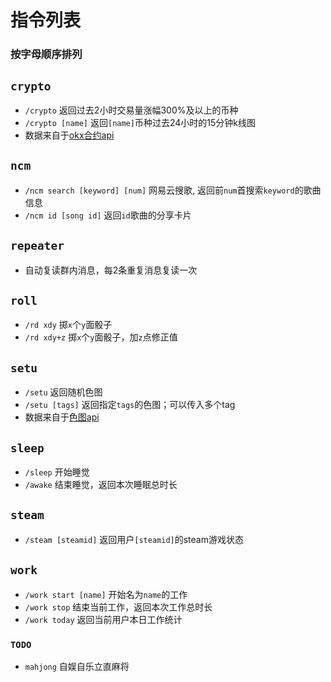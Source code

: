 # 指令列表
### 按字母顺序排列

## `crypto`

* `/crypto` 返回过去2小时交易量涨幅300%及以上的币种
* `/crypto [name]` 返回`[name]`币种过去24小时的15分钟k线图
* 数据来自于[okx合约api](https://www.okx.com/docs-v5/en/#overview)

## `ncm`
* `/ncm search [keyword] [num]` 网易云搜歌, 返回前`num`首搜索`keyword`的歌曲信息
* `/ncm id [song id]` 返回`id`歌曲的分享卡片

## `repeater`
* 自动复读群内消息，每2条重复消息复读一次

## `roll`
* `/rd xdy` 掷`x`个`y`面骰子
* `/rd xdy+z` 掷`x`个`y`面骰子，加`z`点修正值

## `setu`

* `/setu` 返回随机色图
* `/setu [tags]` 返回指定`tags`的色图；可以传入多个tag
* 数据来自于[色图api](https://github.com/yuban10703/SetuAPI)

## `sleep`

* `/sleep` 开始睡觉
* `/awake` 结束睡觉，返回本次睡眠总时长

## `steam`
* `/steam [steamid]` 返回用户`[steamid]`的steam游戏状态

## `work`

* `/work start [name]` 开始名为`name`的工作
* `/work stop` 结束当前工作，返回本次工作总时长
* `/work today` 返回当前用户本日工作统计

### `TODO`
* `mahjong` 自娱自乐立直麻将
